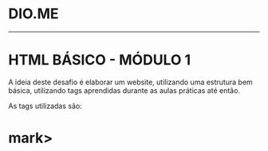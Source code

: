 <h1>DIO.ME</h1>
<hr />
<h1>HTML BÁSICO - MÓDULO 1</h1>
<p>
  A ideia deste desafio é elaborar um website, utilizando uma estrutura bem básica, utilizando tags aprendidas durante as aulas práticas até então.
</p>
<p>
  As tags utilizadas são: <mark><h1></mark>mark>
</p>
